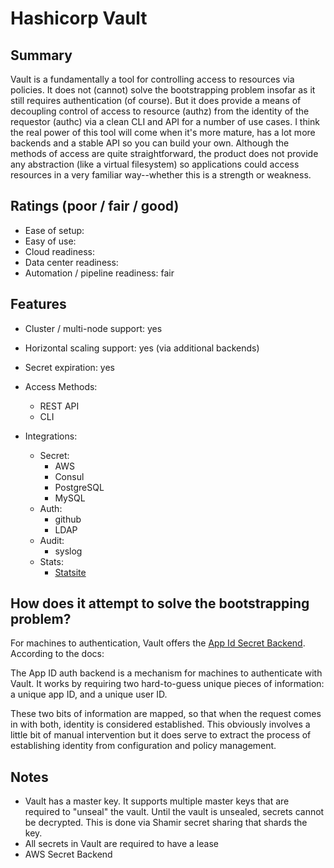 # Hashicorp Vault

## Summary
Vault is a fundamentally a tool for controlling access to resources via policies. It does not (cannot) solve the bootstrapping problem insofar as it still requires authentication (of course). But it does provide a means of decoupling control of access to resource (authz) from the identity of the requestor (authc) via a clean CLI and API for a number of use cases. I think the real power of this tool will come when it's more mature, has a lot more backends and a stable API so you can build your own. Although the methods of access are quite straightforward, the product does not provide any abstraction (like a virtual filesystem) so applications could access resources in a very familiar way--whether this is a strength or weakness.

## Ratings (poor / fair / good)
- Ease of setup:
- Easy of use:
- Cloud readiness:
- Data center readiness:
- Automation / pipeline readiness: fair

## Features
- Cluster / multi-node support: yes
- Horizontal scaling support: yes (via additional backends)
- Secret expiration: yes

- Access Methods:
  - REST API
  - CLI
- Integrations:
  - Secret:
    - AWS
    - Consul
    - PostgreSQL
    - MySQL
  - Auth:
    - github
    - LDAP
  - Audit:
    - syslog
  - Stats:
    - [Statsite](https://github.com/armon/statsite)

## How does it attempt to solve the bootstrapping problem?
For machines to authentication, Vault offers the [App Id Secret Backend](https://www.vaultproject.io/docs/auth/app-id.html). According to the docs:

  The App ID auth backend is a mechanism for machines to authenticate with Vault. It works by requiring two hard-to-guess unique pieces of information: a unique app ID, and a unique user ID.

These two bits of information are mapped, so that when the request comes in with both, identity is considered established. This obviously involves a little bit of manual intervention but it does serve to extract the process of establishing identity from configuration and policy management.

## Notes
- Vault has a master key. It supports multiple master keys that are required to "unseal" the vault. Until the vault is unsealed, secrets cannot be decrypted. This is done via Shamir secret sharing that shards the key.
- All secrets in Vault are required to have a lease
- AWS Secret Backend
